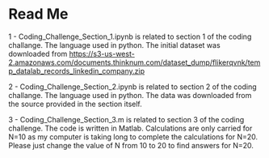 # Read Me

1 - Coding_Challenge_Section_1.ipynb is related to section 1 of the coding challange. The language used in python. The initial dataset was
downloaded from https://s3-us-west-2.amazonaws.com/documents.thinknum.com/dataset_dump/flikerqvnk/temp_datalab_records_linkedin_company.zip

2 - Coding_Challenge_Section_2.ipynb is related to section 2 of the coding challange. The language used in python. The data was downloaded
from the source provided in the section itself.

3 - Coding_Challenge_Section_3.m is related to section 3 of the coding challenge. The code is written in Matlab. Calculations are only
carried for N=10 as my computer is taking long to complete the calculations for N=20. Please just change the value of N from 10 to 20
to find answers for N=20.
